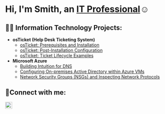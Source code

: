 <h1>Hi, I'm Smith, an <a href="https://linkedin.com/in/Louie-Sm">IT Professional</a>☺</h1>

<h2>👨‍💻 Information Technology Projects:</h2>

- <b>osTicket (Help Desk Ticketing System)</b>
  - [osTicket: Prerequisites and Installation](https://github.com/Louie-Sm/osTicket-Prerequisites-and-Installation)
  - [osTicket: Post-Installation Configuration](https://github.com/Louie-Sm/osTicket-Post-Installation-Configuration)
  - [osTicket: Ticket Lifecycle Examples](https://github.com/Louie-Sm/osTicket-Lifecycle-Examples)
- <b>Microsoft Azure</b>
  - [Building Intuition for DNS](https://github.com/Louie-Sm/Building-Intuition-for-DNS)
  - [Configuring On-premises Active Directory within Azure VMs](https://github.com/Louie-Sm/Configuring-Active-Directory-on-Prem-within-Azure-VMs)
  - [Network Security Groups (NSGs) and Inspecting Network Protocols](https://github.com/Louie-Sm/Azure-Network-Protocols)

<h2>🤳Connect with me:</h2>

[<img align="left" alt="Josh | LinkedIn" width="22px" src="https://cdn.jsdelivr.net/npm/simple-icons@v3/icons/linkedin.svg" />][linkedin]

[linkedin]: https://linkedin.com/in/Louie-Sm

